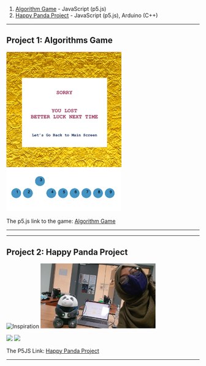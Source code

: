 

1. [Algorithm Game](https://github.com/maishahoq/Intro-to-Interactive-Media-Class/tree/main/Assignment/AlgorithmGame) - JavaScript (p5.js) 
2. [Happy Panda Project](https://github.com/maishahoq/Intro-to-Interactive-Media-Class/tree/main/Assignment/FinalProject) - JavaScript (p5.js), Arduino (C++)



***     

## Project 1: Algorithms Game

   


<img style="float:center;"  src="https://github.com/maishahoq/Intro-to-IM/blob/main/Assignment/GameDevelopment/Gallery/pngtree-liquid-gold-with-rough-surface-texture-png-image_4355339.jpg" alt="Inspiration" width="300"  />  <img style="float:center;"  src="https://github.com/maishahoq/Intro-to-IM/blob/main/Assignment/GameDevelopment/Gallery/Screen%20Shot%202022-03-05%20at%2010.03.28%20AM.png" alt="Inspiration" width="300"  /> 



The p5.js link to the game: [Algorithm Game](https://editor.p5js.org/maishahoq/sketches/3w7Z017ey)




***   

***   




         

## Project 2: Happy Panda Project



<img style="float:center;"  src="https://miniso-bh.com/wp-content/uploads/2020/05/0300021151_1.jpg" alt="Inspiration" width="300"  />   <img style="float:center;"  src="https://github.com/maishahoq/Intro-to-IM/blob/main/Assignment/FinalProject/20220512_160359.jpg" alt="Inspiration" width="300"  /> 




<img src="https://user-images.githubusercontent.com/90750426/168316679-52634c37-12b8-4948-b619-6d6feb9dc4c9.gif" width="200"> <img src="https://user-images.githubusercontent.com/90750426/168316892-e42dd523-90f7-4ee2-a8bf-3f7865bacadd.gif" width="200"> 





The P5JS Link: [Happy Panda Project](https://editor.p5js.org/maishahoq/sketches/2krDoMj8j)





***   

